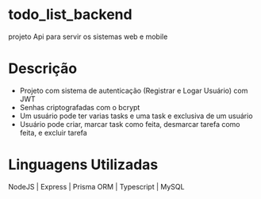 # todo_list_backend
projeto Api para servir os sistemas web e mobile 

# Descrição 
- Projeto com sistema de autenticação (Registrar e Logar Usuário) com JWT 
- Senhas criptografadas com o bcrypt
- Um usuário pode ter varias tasks e uma task e exclusiva de um usuário
- Usuário pode criar, marcar task como feita, desmarcar tarefa como feita, e excluir tarefa

# Linguagens Utilizadas
NodeJS | Express | Prisma ORM | Typescript | MySQL
